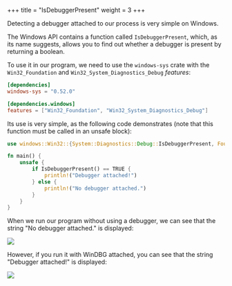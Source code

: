 +++
title = "IsDebuggerPresent"
weight = 3
+++

Detecting a debugger attached to our process is very simple on Windows.

The Windows API contains a function called `IsDebuggerPresent`, which, as its name suggests, allows you to find out whether a debugger is present by returning a boolean.

To use it in our program, we need to use the `windows-sys` crate with the `Win32_Foundation` and `Win32_System_Diagnostics_Debug` _features_:
```toml
[dependencies]
windows-sys = "0.52.0"

[dependencies.windows]
features = ["Win32_Foundation", "Win32_System_Diagnostics_Debug"]
```

Its use is very simple, as the following code demonstrates (note that this function must be called in an unsafe block):

```rust
use windows::Win32::{System::Diagnostics::Debug::IsDebuggerPresent, Foundation::TRUE};

fn main() {
    unsafe {
        if IsDebuggerPresent() == TRUE {
            println!("Debugger attached!")
        } else {
            println!("No debugger attached.")
        }
    }
}
```

When we run our program without using a debugger, we can see that the string "No debugger attached." is displayed:

![](../without_windbg.png)

However, if you run it with WinDBG attached, you can see that the string "Debugger attached!" is displayed:

![](../windbg.png)
